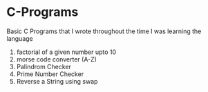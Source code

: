 # C-Programs
Basic C Programs that I wrote throughout the time I was learning the language 
1. factorial of a given number upto 10
2. morse code converter (A-Z)
3. Palindrom Checker
4. Prime Number Checker
5. Reverse a String using swap 
